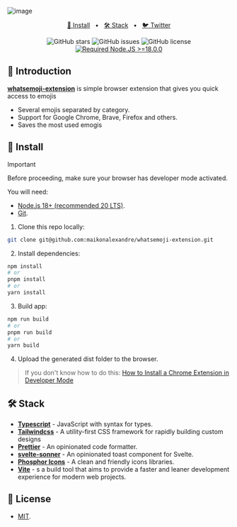 ![image](https://github.com/maikonalexandre/whatsemoji-extension/assets/86725282/68e48c2f-449d-4afd-baab-dd984378c676)

<div align="center">
<p></p>

<a href="#-install">📌 Install</a>
<span>&nbsp;&nbsp;•&nbsp;&nbsp;</span>
<a href="#-stack">🛠️ Stack</a>
<span>&nbsp;&nbsp;•&nbsp;&nbsp;</span>
<a href="https://twitter.com/maikonalx">🐦 Twitter</a>

![GitHub stars](https://img.shields.io/github/stars/maikonalexandre/whatsemoji-extension)
![GitHub issues](https://img.shields.io/github/issues/maikonalexandre/whatsemoji-extension)
![GitHub license](https://img.shields.io/github/license/maikonalexandre/whatsemoji-extension)
[![Required Node.JS >=18.0.0](https://img.shields.io/static/v1?label=node&message=%20%3E=18.0.0&logo=node.js&color=3f893e)](https://nodejs.org/about/releases)

</div>

## 👋 Introduction

[**whatsemoji-extension**]() is simple browser extension that gives you quick access to emojis

- Several emojis separated by category.
- Support for Google Chrome, Brave, Firefox and others.
- Saves the most used emogis

## 📌 Install

> [!IMPORTANT]
> Before proceeding, make sure your browser has developer mode activated.


You will need:

- [Node.js 18+ (recommended 20 LTS)](https://nodejs.org/en/).
- [Git](https://git-scm.com/).

1. Clone this repo locally:

```bash
git clone git@github.com:maikonalexandre/whatsemoji-extension.git
```

2. Install dependencies:

```bash
npm install
# or
pnpm install
# or
yarn install
```

3. Build app:

```bash
npm run build
# or
pnpm run build
# or
yarn build
```

4. Upload the generated dist folder to the browser.
   
> If you don't know how to do this: [How to Install a Chrome Extension in Developer Mode](https://bashvlas.com/blog/install-chrome-extension-in-developer-mode/)

## 🛠️ Stack
- [**Typescript**](https://www.typescriptlang.org/) - JavaScript with syntax for types.
- [**Tailwindcss**](https://tailwindcss.com/) - A utility-first CSS framework for rapidly building custom designs
- [**Prettier**](https://prettier.io/) - An opinionated code formatter.
- [**svelte-sonner**](https://github.com/wobsoriano/svelte-sonner) - An opinionated toast component for Svelte.
- [**Phosphor Icons**](https://github.com/haruaki07/phosphor-react) - A clean and friendly icons libraries.
- [**Vite**](https://vitejs.dev/) - s a build tool that aims to provide a faster and leaner development experience for modern web projects.


## 🔑 License

- [MIT](https://opensource.org/license/mit/).







